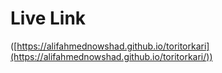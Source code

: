 # Live Link
([https://alifahmednowshad.github.io/toritorkari](https://alifahmednowshad.github.io/toritorkari/)) 
